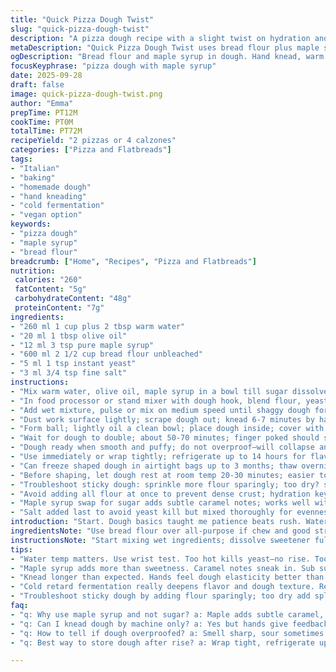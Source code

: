 ```yaml
---
title: "Quick Pizza Dough Twist"
slug: "quick-pizza-dough-twist"
description: "A pizza dough recipe with a slight twist on hydration and sugar ratios. Uses bread flour for better chew and maple syrup instead of sugar. Kneading by hand preferred for tactile feedback. Rise in a warm, humid spot till doubled. Can refrigerate up to 14 hours for flavor development or freeze. Makes enough for 2 medium pizzas or 4 calzones. Adaptable for vegan and allergy-friendly diets by skipping dairy or egg additives. Yeast quantities slightly reduced to avoid overproofing. Focus on dough feel and elasticity rather than strict timing."
metaDescription: "Quick Pizza Dough Twist uses bread flour plus maple syrup; knead by hand for texture; rise warm and humid till doubled. Refrigerate or freeze for depth."
ogDescription: "Bread flour and maple syrup in dough. Hand knead, warm humid rise, fridge slow ferment option. Watch dough feel, smell, windowpane test to nail texture."
focusKeyphrase: "pizza dough with maple syrup"
date: 2025-09-28
draft: false
image: quick-pizza-dough-twist.png
author: "Emma"
prepTime: PT12M
cookTime: PT0M
totalTime: PT72M
recipeYield: "2 pizzas or 4 calzones"
categories: ["Pizza and Flatbreads"]
tags:
- "Italian"
- "baking"
- "homemade dough"
- "hand kneading"
- "cold fermentation"
- "vegan option"
keywords:
- "pizza dough"
- "maple syrup"
- "bread flour"
breadcrumb: ["Home", "Recipes", "Pizza and Flatbreads"]
nutrition: 
 calories: "260"
 fatContent: "5g"
 carbohydrateContent: "48g"
 proteinContent: "7g"
ingredients:
- "260 ml 1 cup plus 2 tbsp warm water"
- "20 ml 1 tbsp olive oil"
- "12 ml 3 tsp pure maple syrup"
- "600 ml 2 1/2 cup bread flour unbleached"
- "5 ml 1 tsp instant yeast"
- "3 ml 3/4 tsp fine salt"
instructions:
- "Mix warm water, olive oil, maple syrup in a bowl till sugar dissolved; warm not hot, about body temp 38C"
- "In food processor or stand mixer with dough hook, blend flour, yeast, salt for 30 seconds to distribute yeast evenly"
- "Add wet mixture, pulse or mix on medium speed until shaggy dough forms; sticky but cohesive"
- "Dust work surface lightly; scrape dough out; knead 6-7 minutes by hand till elastic, tacky but not sticky; windowpane test shows gluten developed"
- "Form ball; lightly oil a clean bowl; place dough inside; cover with damp cloth or plastic wrap loosely; set in warm humid area—near stove or turned-off oven with bowl of hot water below—avoid drafts"
- "Wait for dough to double; about 50-70 minutes; finger poked should slowly spring back, indentation remains slightly"
- "Dough ready when smooth and puffy; do not overproof—will collapse and flatten"
- "Use immediately or wrap tightly; refrigerate up to 14 hours for flavor; cold retard slows yeast activity but deepens complexity"
- "Can freeze shaped dough in airtight bags up to 3 months; thaw overnight in fridge before shaping"
- "Before shaping, let dough rest at room temp 20-30 minutes; easier to stretch; avoids tears"
- "Troubleshoot sticky dough: sprinkle more flour sparingly; too dry? splash warm water, mix gently"
- "Avoid adding all flour at once to prevent dense crust; hydration key to light chew"
- "Maple syrup swap for sugar adds subtle caramel notes; works well with savory toppings"
- "Salt added last to avoid yeast kill but mixed thoroughly for evenness"
introduction: "Start. Dough basics taught me patience beats rush. Water warm, not hot; yeast lives, not dies. Maple syrup swapped in—adds depth, not just sweetness. Bread flour chosen for chew; flour type changes texture dramatically. Kneading by hand gives feel; machine easy but less feedback; dough tells story. Rise ambient, humid. Cold retard optional, flavor boost. Overproof? Smell tells; sour sometimes okay but flavor suffers. Sticky? Flour sparing; tough? Water in increments. Pitch into fridge for slow ferment next day; more complex, stretch more elasticity. Learned this over years; some misses made me respect starter culture and yeast timing. Not rigid, flexible. Dough bounce, color, aroma cues tell all. No guessing; mastery starts kneading confident."
ingredientsNote: "Use bread flour over all-purpose if chew and good structure wanted. Maple syrup swapped for sugar to deepen crust flavor—caramelization adds subtle notes. Use instant yeast but fresh preferred—proof if unsure. Olive oil keeps dough soft; can swap for avocado oil or any neutral oil but try olive for that slight fruitiness. Warm water body temp: test with wrist, too hot kills yeast, too cold slows rise. Salt blocks yeast if added directly; mix evenly. Flour measurement by weight precise but cups workable; spoon flour lightly into cup, level off. If no food processor, mix dry and wet separately then hand knead. Gluten important; no gluten-free here. For allergies: replace oil or maple syrup with safe variants. Refrigerate or freeze for texture variation—doesn't lose work, gains flavor. Flour dusting key during shaping; excess makes tough crust."
instructionsNote: "Start mixing wet ingredients; dissolve sweetener fully before adding to dry. Dry mix ensures even yeast-salt spread, prevents salt killing yeast instantly. Add liquid gradually; shaggy dough means mixing enough. Knead longer than you think; dough should feel elastic, slightly tacky. Windowpane test vital: stretch small dough ball thin till translucent, no tearing. If tear, keep kneading. Don't rush rising; dough can smell yeasty or sweet; if sour, overproofed—punch down, shape and rise again or discard. Cover dough well; air draft dries crust, inhibits rise. Use warm humid spot, helps yeast activate. Timing flexible; watch dough, not clock. After rise, gently deflate; bubbles inside look sponge-like. Shape after resting 20 minutes; easy stretch, avoids tearing. If sticky, dust flour sparingly; better to have slight stick than dry tough dough. Freeze leftover dough in tight sealed bags; thaw slow, avoid microwave. Practice senses—the dough talks; learn to listen."
tips:
- "Water temp matters. Use wrist test. Too hot kills yeast—no rise. Too cold slows it down to crawl. Warm humid spots near oven or stovetop but off heat. Avoid drafts; dough hates breeze. Dough feel tells all; sticky okay but tacky better. Windowpane test key—thin, no tear, stretch small ball."
- "Maple syrup adds more than sweetness. Caramel notes sneak in. Sub sugar carefully, no rush. Olive oil softens crust; avocado oil ok swap but flavor shifts. Salt last; yeast hates direct contact early on; dissolve yeast first in water with syrup. Add dry ingredients into mixer first, then wet—pulse enough for shaggy dough before hand kneading. Don’t overload flour at start."
- "Knead longer than expected. Hands feel dough elasticity better than machine. Dough bounces back, feels tacky, slight sticky but not wet. Rest dough after knead for better stretch; 20 to 30 minutes room temp works. If sticky after rest, dust surface lightly. Flour too much makes crust tough—balance required."
- "Cold retard fermentation really deepens flavor and dough texture. Refrigerate wrapped tight up to 14 hours. Yeast activity slows, dough relaxes, gluten tightens. Freeze shaped dough up to 3 months in sealed airtight bags; thaw slow in fridge overnight. Avoid microwave thaw; uneven rise, kills yeast. Keep air moisture balanced during rise, cover dough with damp cloth or plastic wrap loosely."
- "Troubleshoot sticky dough by adding flour sparingly; too dry add splash warm water and mix gently. Overproof dough smells sour, collapses flat—punch down, reshape, rise again or toss. Dough rise timing variable; watch bubbles inside, sponge-like look, finger poke—should spring back slowly, slight indentation stays. Use sensory cues; timing clocks can mislead."
faq:
- "q: Why use maple syrup and not sugar? a: Maple adds subtle caramel, not just sweetness. Mixes well in warm water with yeast. Sugar standard but maple slightly changes crust color and chew. Taste difference mild but noticeable after bake."
- "q: Can I knead dough by machine only? a: Yes but hands give feedback. Machine fast but can hide dough feel flaws. Knead in machine until shaggy dough forms then finish by hand for elasticity check. Overkneading happens; dough gets stiff. Feel guides more than timer here."
- "q: How to tell if dough overproofed? a: Smell sharp, sour sometimes. Dough very puffy but weak structure, collapses on poke. Hard to reshape well. Best to punch down then rise again or start fresh. Avoid heat spikes, drafts that speed proofing unevenly."
- "q: Best way to store dough after rise? a: Wrap tight, refrigerate up to 14 hours—flavor boosts. Freeze for longer storage; shape first then bag tight. Thaw in fridge overnight slow. Room temp rest before shaping important to relax gluten again. Avoid drying crust by covering damp cloth or plastic loosely."

---
```

